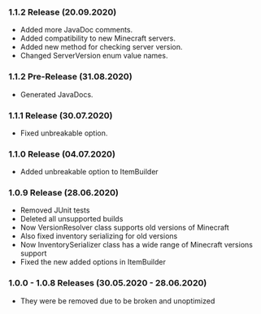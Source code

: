 ### 1.1.2 Release (20.09.2020)
* Added more JavaDoc comments.
* Added compatibility to new Minecraft servers.
* Added new method for checking server version.
* Changed ServerVersion enum value names.

### 1.1.2 Pre-Release (31.08.2020)
* Generated JavaDocs.

### 1.1.1 Release (30.07.2020)
* Fixed unbreakable option.

### 1.1.0 Release (04.07.2020)
* Added unbreakable option to ItemBuilder

### 1.0.9 Release (28.06.2020)
* Removed JUnit tests
* Deleted all unsupported builds
* Now VersionResolver class supports old versions of Minecraft
* Also fixed inventory serializing for old versions
* Now InventorySerializer class has a wide range of Minecraft versions support
* Fixed the new added options in ItemBuilder

### 1.0.0 - 1.0.8 Releases (30.05.2020 - 28.06.2020)
* They were be removed due to be broken and unoptimized